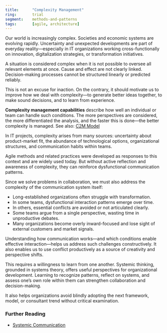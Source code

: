 ```yaml
---
title:      "Complexity Management"
ring:       trial
segment:    methods-and-patterns
tags:       [agile, architecture]
---
```


Our world is increasingly complex. Societies and economic systems are evolving rapidly. Uncertainty and unexpected developments are part of everyday reality—especially in IT organizations working cross-functionally on innovation, digitalization strategies, or transformation initiatives.

A situation is considered complex when it is not possible to oversee all relevant elements at once. Cause and effect are not clearly linked. Decision-making processes cannot be structured linearly or predicted reliably.

This is not an excuse for inaction. On the contrary, it should motivate us to improve how we deal with complexity—to generate better ideas together, to make sound decisions, and to learn from experience.

**Complexity management capabilities** describe how well an individual or team can handle such conditions. The more perspectives are considered, the more differentiated the analysis, and the faster this is done—the better complexity is managed.
See also: [C2M Model](https://www.carl-auer.de/magazin/systemzeit/komplexitatsmanagement-modell-stufen-formen)

In IT projects, complexity arises from many sources: uncertainty about product-market fit, the abundance of technological options, organizational structures, and communication habits within teams.

Agile methods and related practices were developed as responses to this context and are widely used today. But without active reflection and awareness of complexity, they can reinforce dysfunctional communication patterns.

Since we solve problems in collaboration, we must also address the complexity of the communication system itself:

- Long-established organizations often struggle with transformation.
- In some teams, dysfunctional interaction patterns emerge over time.
- In others, essential conflicts are avoided or not articulated clearly.
- Some teams argue from a single perspective, wasting time in unproductive debates.
- Many organizations become overly inward-focused and lose sight of external customers and market signals.

Understanding how communication works—and which conditions enable effective interaction—helps us address such challenges constructively. It also enables us to use conflict productively as a source of creativity and perspective shifts.

This requires a willingness to learn from one another. Systemic thinking, grounded in systems theory, offers useful perspectives for organizational development. Learning to recognize patterns, reflect on systems, and assess one’s own role within them can strengthen collaboration and decision-making.

It also helps organizations avoid blindly adopting the next framework, model, or consultant trend without critical examination.

### Further Reading
- [Systemic Communication](https://www.carl-auer.de/magazin/systemzeit/communication-reorganization-of-undetermined)
